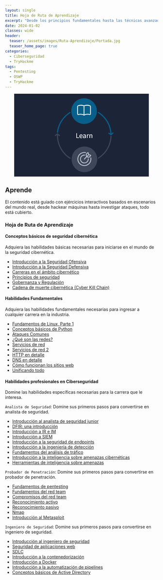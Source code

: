 ```yaml
---
layout: single
title: Hoja de Ruta de Aprendizaje
excerpt: "Desde los principios fundamentales hasta las técnicas avanzadas, esta hoja de ruta proporciona pasos claros y recursos esenciales para ayudarle a desarrollar un conjunto sólido de habilidades."
date: 2024-01-02
classes: wide
header:
  teaser: /assets/images/Ruta-Aprendizaje/Portada.jpg
  teaser_home_page: true
categories:
  - Ciberseguridad
  - TryHackme
tags:
  - Pentesting
  - OSWP
  - TryHackme
---
```


<p align="center">
<img src="/assets/images/Ruta-Aprendizaje/Aprende.png">
</p>

## Aprende

El contenido está guiado con ejércicios interactivos basados en escenarios del mundo real, desde hackear máquinas hasta investigar ataques, todo está cubierto.

### Hoja de Ruta de Aprendizaje
#### Conceptos básicos de seguridad cibernética
Adquiera las habilidades básicas necesarias para iniciarse en el mundo de la seguridad cibernética.

- [Introducción a la Seguridad Ofensiva]()
- [Introducción a la Seguridad Defensiva]()
- [Carreras en el ámbito cibernético]()
- [Principios de seguridad]()
- [Gobernanza y Regulación]()
- [Cadena de muerte cibernética (Cyber Kill Chain)]()

#### Habilidades Fundamentales
Adquiera las habilidades fundamentales necesarias para ingresar a cualquier carrera en la industria.

- [Fundamentos de Linux, Parte 1]()
- [Conceptos básicos de Python]()
- [Ataques Comunes]()
- [¿Qué son las redes?]()
- [Servicios de red]()
- [Servicios de red 2]()
- [HTTP en detalle]()
- [DNS en detalle]()
- [Cómo funcionan los sitios web]()
- [Unificando todo]()

#### Habilidades profesionales en Ciberseguridad
Domine las habilidades específicas necesarias para la carrera que le interesa.

`Analista de Seguridad`: Domine sus primeros pasos para convertirse en analista de seguridad.

- [Introducción al analista de seguridad junior]()
- [DFIR: una introducción]()
- [Introducción a IR e IM]()
- [Introducción a SIEM]()
- [Introducción a la seguridad de endpoints]()
- [Introducción a la ingeniería de detección]()
- [Fundamentos del análisis de tráfico]()
- [Introducción a la inteligencia sobre amenazas cibernéticas]()
- [Herramientas de inteligencia sobre amenazas]()

`Probador de Penetración`: Domine sus primeros pasos para convertirse en probador de penetración.

- [Fundamentos de pentesting]()
- [Fundamentos del red team]()
- [Compromisos del red team]()
- [Reconocimiento activo]()
- [Reconocimiento pasivo]()
- [Nmap]()
- [Introducción al Metasploit]()

`Ingeniero de Seguridad`: Domine sus primeros pasos para convertirse en ingeniero de seguridad.

- [Introducción al ingeniero de seguridad]()
- [Seguridad de aplicaciones web]()
- [SDLC]()
- [Introducción a la contenedorización]()
- [Introducción a Docker]()
- [Introducción a la automatización de pipelines]()
- [Conceptos básicos de Active Directory]()